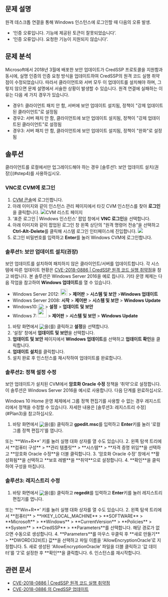 ## 문제 설명

원격 데스크톱 연결을 통해 Windows 인스턴스에 로그인할 때 다음의 오류 발생.
- ‘인증 오류입니다. 기능에 제공된 토큰이 잘못되었습니다’.
- ‘인증 오류입니다. 요청한 기능이 지원되지 않습니다’.

## 문제 분석

Microsoft에서 2018년 3월에 배포한 보안 업데이트가 CredSSP 프로토콜을 지원함과 동시에, 실명 인증의 인증 요청 방식을 업데이트하여 CredSSP의 원격 코드 실행 취약점이 수정되었습니다. 따라서 클라이언트와 서버 모두 이 업데이트를 설치해야 하며, 그렇지 않으면 문제 설명에서 서술한 상황이 발생할 수 있습니다.
원격 연결에 실패하는 이유는 다음 세 가지 경우가 있습니다.

- 경우1: 클라이언트 패치 안 함, 서버에 보안 업데이트 설치됨, 정책이 "강제 업데이트된 클라이언트"로 설정됨
- 경우2: 서버 패치 안 함, 클라이언트에 보안 업데이트 설치됨, 정책이 "강제 업데이트된 클라이언트"로 설정됨
- 경우3: 서버 패치 안 함, 클라이언트에 보안 업데이트 설치됨, 정책이 "완화"로 설정됨

## 솔루션



<dx-alert infotype="explain" title="">
클라이언트를 로컬에서만 업그레이드해야 하는 경우 [솔루션1: 보안 업데이트 설치(권장)](#step4)를 사용하십시오.
</dx-alert>


### VNC로 CVM에 로그인

1. [CVM 콘솔](https://console.cloud.tencent.com/cvm/index)에 로그인합니다.
2. 아래 이미지와 같이 인스턴스 관리 페이지에서 타깃 CVM 인스턴스를 찾아 **로그인**을 클릭합니다.
![CVM 리스트 페이지](https://main.qcloudimg.com/raw/d9ccf04da21f4ac86d624742c87d5628.png)
3. ‘표준 로그인 | Windows 인스턴스’ 팝업 창에서 **VNC 로그인**을 선택합니다.
4. 아래 이미지와 같이 팝업된 로그인 창 왼쪽 상단의 "원격 명령어 전송”을 선택하고 **Ctrl-Alt-Delete**를 클릭해 시스템 로그인 인터페이스에 진입합니다.
![](https://main.qcloudimg.com/raw/5064251ea86085326e86884a1c13ef6b.png)
5. 로그인 비밀번호를 입력하고 **Enter**를 눌러 Windows CVM에 로그인합니다.


### 솔루션1: 보안 업데이트 설치(권장)[](id:step4)

보안 업데이트를 설치하여 패치하지 않은 클라이언트/서버를 업데이트합니다. 각 시스템에 따른 업데이트 현황은 [CVE-2018-0886 | CredSSP 원격 코드 실행 취약점](https://portal.msrc.microsoft.com/zh-cn/security-guidance/advisory/CVE-2018-0886)을 참고 바랍니다. 본 솔루션은 Windows Server 2016을 예로 듭니다.
기타 운영 체제는 다음 작업을 참고하여 **Windows 업데이트**를 열 수 있습니다.

- Windows Server 2012: <img src="https://main.qcloudimg.com/raw/87d894e564b7e837d9f478298cf2e292.png" style="margin:-3px 0px;width: 22px;"></img> > **제어판** > **시스템 및 보안** >**Windows 업데이트**
- Windows Server 2008: **시작** > **제어판** > **시스템 및 보안** > **Windows Update**
- Windows10: <img src="https://main.qcloudimg.com/raw/6e36af2ceb4604b81de13cb42f30e859.png" style="margin:-3px 0px;"></img> > **설정** > **업데이트 및 보안**
- Windows 7: <img src="https://main.qcloudimg.com/raw/370daffec54024ee262d1e5dbcd4bde2.png" style="margin:-3px 0px;width: 28px;"></img> > **제어판** > **시스템 및 보안** > **Windows Update**


1. 바탕 화면에서 <img src="https://main.qcloudimg.com/raw/6e36af2ceb4604b81de13cb42f30e859.png" style="margin:-3px 0px;"></img>을(를) 클릭하고 **설정**을 선택합니다.
2. ‘설정’ 창에서 **업데이트 및 보안**을 선택합니다.
3. **업데이트 및 보안** 페이지에서 **Windows 업데이트**를 선택하고 **업데이트 확인**을 클릭합니다.
4. **업데이트 설치**를 클릭합니다.
5. 설치 완료 후 인스턴스를 재시작하여 업데이트를 완료합니다.

### 솔루션2: 정책 설정 수정

보안 업데이트가 설치된 CVM에서 **암호화 Oracle 수정** 정책을 ‘취약’으로 설정합니다. 이 솔루션은 Windows Server 2016을 예시로 사용합니다. 다음 단계를 완료하십시오.


<dx-alert infotype="notice" title="">
Windows 10 Home 운영 체제에서 그룹 정책 편집기를 사용할 수 없는 경우 레지스트리에서 정책을 수정할 수 있습니다. 자세한 내용은 [솔루션3: 레지스트리 수정](#Plan3)을 참고하십시오.
</dx-alert>


1. 바탕 화면에서 <img src="https://main.qcloudimg.com/raw/330624bafb194914948c8ebd9e47334d.png" style="margin:-3px 0px;"></img>을(를) 클릭하고 **gpedit.msc**를 입력하고 **Enter**키를 눌러 ‘로컬 그룹 정책 편집기’를 엽니다.
<dx-alert infotype="explain" title="">
또는 ‘**Win+R**’ 키를 눌러 실행 대화 상자를 열 수도 있습니다.
</dx-alert>
2. 왼쪽 탐색 트리에서 **컴퓨터 구성** > **관리 템플릿** > **시스템** > **자격 증명 위임**을 선택하고 **암호화 Oracle 수정**을 더블 클릭합니다.
3. ‘암호화 Oracle 수정’ 창에서 **활성화됨**을 선택하고 **보호 레벨**을 **취약**으로 설정합니다.
4. **확인**을 클릭하여 구성을 마칩니다.


### 솔루션3: 레지스트리 수정[](id:Plan3)

1. 바탕 화면에서 <img src="https://main.qcloudimg.com/raw/330624bafb194914948c8ebd9e47334d.png" style="margin:-3px 0px;"></img>을(를) 클릭하고 **regedit**를 입력하고 **Enter**키를 눌러 레지스트리 편집기를 엽니다.
<dx-alert infotype="explain" title="">
또는 ‘**Win+R**’ 키를 눌러 실행 대화 상자를 열 수도 있습니다.
</dx-alert>
2. 왼쪽 탐색 트리에서 **컴퓨터** > **HKEY_LOCAL_MACHINE** > **SOFTWARE** > **Microsoft** > **Windows** > **CurrentVersion** > **Policies** > **System** > **CredSSP** > **Parameters**를 선택합니다.
<dx-alert infotype="explain" title="">
해당 경로가 없으면 수동으로 생성합니다.
</dx-alert>
4. **Parameters**를 마우스 우클릭 후 **새로 만들기** > **DWORD(32비트) 값**을 선택하고 파일 이름을 ‘AllowEncryptionOracle’로 지정합니다.
5. 새로 생성된 ‘AllowEncryptionOracle’ 파일을 더블 클릭하고 ‘값 데이터’를 ‘2’로 설정한 후 **확인**을 클릭합니다.
6. 인스턴스를 재시작합니다.

## 관련 문서

- [CVE-2018-0886 | CredSSP 원격 코드 실행 취약점](https://portal.msrc.microsoft.com/zh-cn/security-guidance/advisory/CVE-2018-0886)
- [CVE-2018-0886 의 CredSSP 업데이트](https://support.microsoft.com/zh-cn/help/4093492/credssp-updates-for-cve-2018-0886-march-13-2018)

